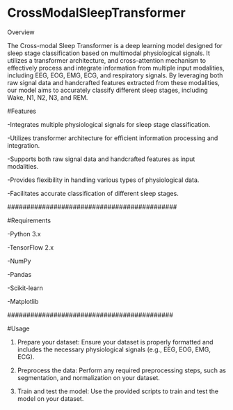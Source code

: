 # CrossModalSleepTransformer

Overview

The Cross-modal Sleep Transformer is a deep learning model designed for sleep stage classification based on multimodal physiological signals. It utilizes a transformer architecture, and cross-attention mechanism to effectively process and integrate information from multiple input modalities, including EEG, EOG, EMG, ECG, and respiratory signals. By leveraging both raw signal data and handcrafted features extracted from these modalities, our model aims to accurately classify different sleep stages, including Wake, N1, N2, N3, and REM.


#Features

-Integrates multiple physiological signals for sleep stage classification.

-Utilizes transformer architecture for efficient information processing and integration.

-Supports both raw signal data and handcrafted features as input modalities.

-Provides flexibility in handling various types of physiological data.

-Facilitates accurate classification of different sleep stages.

############################################


#Requirements

-Python 3.x

-TensorFlow 2.x

-NumPy

-Pandas

-Scikit-learn

-Matplotlib

###########################################



#Usage

1. Prepare your dataset: Ensure your dataset is properly formatted and includes the necessary physiological signals (e.g., EEG, EOG, EMG, ECG).

2. Preprocess the data: Perform any required preprocessing steps, such as segmentation, and normalization on your dataset.

3. Train and test the model: Use the provided scripts to train and test the model on your dataset.

